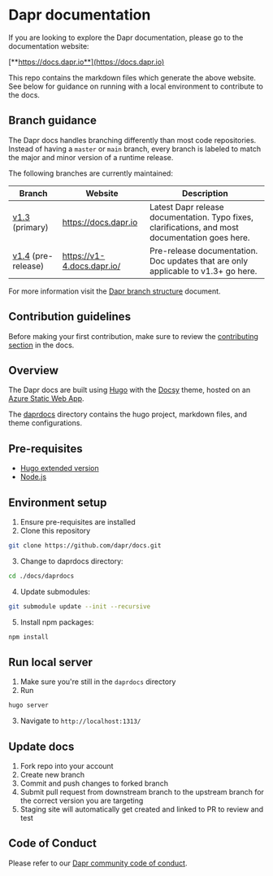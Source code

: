 # Dapr documentation

If you are looking to explore the Dapr documentation, please go to the documentation website:

[**https://docs.dapr.io**](https://docs.dapr.io)

This repo contains the markdown files which generate the above website. See below for guidance on running with a local environment to contribute to the docs.

## Branch guidance

The Dapr docs handles branching differently than most code repositories. Instead of having a `master` or `main` branch, every branch is labeled to match the major and minor version of a runtime release.

The following branches are currently maintained:

| Branch | Website | Description |
|--------|---------|-------------|
| [v1.3](https://github.com/dapr/docs) (primary) | https://docs.dapr.io | Latest Dapr release documentation. Typo fixes, clarifications, and most documentation goes here.
| [v1.4](https://github.com/dapr/docs/tree/v1.4) (pre-release) | https://v1-4.docs.dapr.io/ | Pre-release documentation. Doc updates that are only applicable to v1.3+ go here.

For more information visit the [Dapr branch structure](https://docs.dapr.io/contributing/contributing-docs/#branch-guidance) document.

## Contribution guidelines

Before making your first contribution, make sure to review the [contributing section](http://docs.dapr.io/contributing/) in the docs.

## Overview

The Dapr docs are built using [Hugo](https://gohugo.io/) with the [Docsy](https://docsy.dev) theme, hosted on an [Azure Static Web App](https://docs.microsoft.com/en-us/azure/static-web-apps/overview).

The [daprdocs](./daprdocs) directory contains the hugo project, markdown files, and theme configurations.

## Pre-requisites

- [Hugo extended version](https://gohugo.io/getting-started/installing)
- [Node.js](https://nodejs.org/en/)

## Environment setup

1. Ensure pre-requisites are installed
2. Clone this repository
```sh
git clone https://github.com/dapr/docs.git
```
3. Change to daprdocs directory:
```sh
cd ./docs/daprdocs
```
4. Update submodules:
```sh
git submodule update --init --recursive
```
5. Install npm packages:
```sh
npm install
```

## Run local server
1. Make sure you're still in the `daprdocs` directory
2. Run
```sh
hugo server
```
3. Navigate to `http://localhost:1313/`

## Update docs
1. Fork repo into your account
1. Create new branch
1. Commit and push changes to forked branch
1. Submit pull request from downstream branch to the upstream branch for the correct version you are targeting
1. Staging site will automatically get created and linked to PR to review and test

## Code of Conduct
Please refer to our [Dapr community code of conduct](https://github.com/dapr/community/blob/master/CODE-OF-CONDUCT.md).
